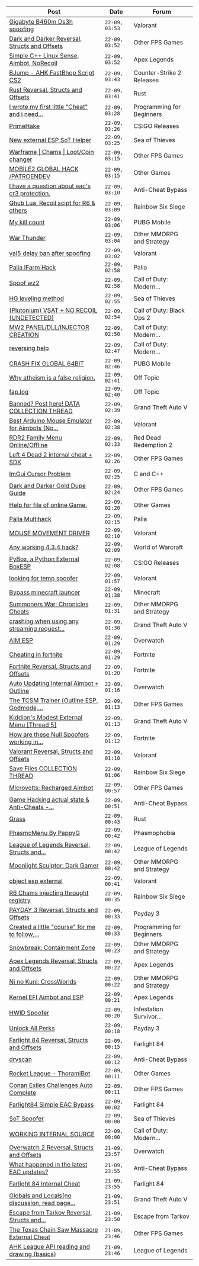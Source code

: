 |Post|Date|Forum|
|----|----|-----|
|[Gigabyte B460m Ds3h spoofing](https://www.unknowncheats.me/forum/valorant/602587-gigabyte-b460m-ds3h-spoofing.html)|`22-09, 03:53`|Valorant|
|[Dark and Darker Reversal, Structs and Offsets](https://www.unknowncheats.me/forum/other-fps-games/562724-dark-darker-reversal-structs-offsets.html)|`22-09, 03:52`|Other FPS Games|
|[Simple C++ Linux Sense, Aimbot, NoRecoil](https://www.unknowncheats.me/forum/apex-legends/515784-simple-linux-sense-aimbot-norecoil.html)|`22-09, 03:52`|Apex Legends|
|[BJump - AHK FastBhop Script CS2](https://www.unknowncheats.me/forum/counter-strike-2-releases/602121-bjump-ahk-fastbhop-script-cs2.html)|`22-09, 03:43`|Counter-Strike 2 Releases|
|[Rust Reversal, Structs and Offsets](https://www.unknowncheats.me/forum/rust/164256-rust-reversal-structs-offsets.html)|`22-09, 03:41`|Rust|
|[I wrote my first little "Cheat" and i need...](https://www.unknowncheats.me/forum/programming-for-beginners/602357-wrote-little-cheat-feedback.html)|`22-09, 03:28`|Programming for Beginners|
|[PrimeHake](https://www.unknowncheats.me/forum/cs-go-releases/600147-primehake.html)|`22-09, 03:26`|CS:GO Releases|
|[New external ESP SoT Helper](https://www.unknowncheats.me/forum/sea-of-thieves/581265-external-esp-sot-helper.html)|`22-09, 03:25`|Sea of Thieves|
|[Warframe \| Chams \| Loot/Coin changer](https://www.unknowncheats.me/forum/other-fps-games/600451-warframe-chams-loot-coin-changer.html)|`22-09, 03:15`|Other FPS Games|
|[MOBİLE2 GLOBAL HACK /PATROENDEV](https://www.unknowncheats.me/forum/other-games/599619-mob-le2-global-hack-patroendev.html)|`22-09, 03:15`|Other Games|
|[I have a question about eac's cr3 protection.](https://www.unknowncheats.me/forum/anti-cheat-bypass/602584-question-eacs-cr3-protection.html)|`22-09, 03:10`|Anti-Cheat Bypass|
|[Ghub Lua, Recoil scipt for R6 & others](https://www.unknowncheats.me/forum/rainbow-six-siege/602483-ghub-lua-recoil-scipt-r6.html)|`22-09, 03:09`|Rainbow Six Siege|
|[My kill count](https://www.unknowncheats.me/forum/pubg-mobile/568969-kill-count.html)|`22-09, 03:06`|PUBG Mobile|
|[War Thunder](https://www.unknowncheats.me/forum/other-mmorpg-and-strategy/85949-war-thunder.html)|`22-09, 03:04`|Other MMORPG and Strategy|
|[val5 delay ban after spoofing](https://www.unknowncheats.me/forum/valorant/600999-val5-delay-ban-spoofing.html)|`22-09, 03:02`|Valorant|
|[Palia IFarm Hack](https://www.unknowncheats.me/forum/palia/598069-palia-ifarm-hack.html)|`22-09, 02:58`|Palia|
|[Spoof wz2](https://www.unknowncheats.me/forum/call-of-duty-modern-warfare-ii/602452-spoof-wz2.html)|`22-09, 02:58`|Call of Duty: Modern...|
|[HG leveling method](https://www.unknowncheats.me/forum/sea-of-thieves/600091-hg-leveling-method.html)|`22-09, 02:55`|Sea of Thieves|
|[(Plutonium) VSAT + NO RECOIL (UNDETECTED)](https://www.unknowncheats.me/forum/call-of-duty-black-ops-2-a/592904-plutonium-vsat-recoil-undetected.html)|`22-09, 02:54`|Call of Duty: Black Ops 2|
|[MW2 PANEL/DLL/INJECTOR CREATION](https://www.unknowncheats.me/forum/call-of-duty-modern-warfare-ii/601921-mw2-panel-dll-injector-creation.html)|`22-09, 02:50`|Call of Duty: Modern...|
|[reversing help](https://www.unknowncheats.me/forum/call-of-duty-modern-warfare-ii/602281-reversing-help.html)|`22-09, 02:47`|Call of Duty: Modern...|
|[CRASH FIX GLOBAL 64BIT](https://www.unknowncheats.me/forum/pubg-mobile/602582-crash-fix-global-64bit.html)|`22-09, 02:46`|PUBG Mobile|
|[Why atheism is a false religion.](https://www.unknowncheats.me/forum/off-topic/599588-atheism-false-religion.html)|`22-09, 02:41`|Off Topic|
|[fap.log](https://www.unknowncheats.me/forum/off-topic/436642-fap-log.html)|`22-09, 02:40`|Off Topic|
|[Banned? Post here! DATA COLLECTION THREAD](https://www.unknowncheats.me/forum/grand-theft-auto-v/165200-banned-post-data-collection-thread.html)|`22-09, 02:39`|Grand Theft Auto V|
|[Best Arduino Mouse Emulator for Aimbots (No...](https://www.unknowncheats.me/forum/valorant/601354-arduino-mouse-emulator-aimbots-serial-com-shields-extra-hardware.html)|`22-09, 02:38`|Valorant|
|[RDR2 Family Menu Online/Offline](https://www.unknowncheats.me/forum/red-dead-redemption-2-a/600867-rdr2-family-menu-online-offline.html)|`22-09, 02:33`|Red Dead Redemption 2|
|[Left 4 Dead 2 internal cheat + SDK](https://www.unknowncheats.me/forum/other-fps-games/483789-left-4-dead-2-internal-cheat-sdk.html)|`22-09, 02:26`|Other FPS Games|
|[ImGui Cursor Problem](https://www.unknowncheats.me/forum/c-and-c-/602581-imgui-cursor.html)|`22-09, 02:25`|C and C++|
|[Dark and Darker Gold Dupe Guide](https://www.unknowncheats.me/forum/other-fps-games/602538-dark-darker-gold-dupe-guide.html)|`22-09, 02:24`|Other FPS Games|
|[Help for file of online Game.](https://www.unknowncheats.me/forum/other-games/602444-help-file-online-game.html)|`22-09, 02:20`|Other Games|
|[Palia Multihack](https://www.unknowncheats.me/forum/palia/596326-palia-multihack.html)|`22-09, 02:15`|Palia|
|[MOUSE MOVEMENT DRIVER](https://www.unknowncheats.me/forum/valorant/598337-mouse-movement-driver.html)|`22-09, 02:10`|Valorant|
|[Any working 4.3.4 hack?](https://www.unknowncheats.me/forum/world-of-warcraft/602576-4-3-4-hack.html)|`22-09, 02:09`|World of Warcraft|
|[PyBox, a Python External BoxESP](https://www.unknowncheats.me/forum/cs-go-releases/592098-pybox-python-external-boxesp.html)|`22-09, 02:08`|CS:GO Releases|
|[looking for temp spoofer](https://www.unknowncheats.me/forum/valorant/602573-looking-temp-spoofer.html)|`22-09, 01:57`|Valorant|
|[Bypass minecraft launcer](https://www.unknowncheats.me/forum/minecraft/593971-bypass-minecraft-launcer.html)|`22-09, 01:38`|Minecraft|
|[Summoners War: Chronicles Cheats](https://www.unknowncheats.me/forum/other-mmorpg-and-strategy/522468-summoners-war-chronicles-cheats.html)|`22-09, 01:31`|Other MMORPG and Strategy|
|[crashing when using any streaming request...](https://www.unknowncheats.me/forum/grand-theft-auto-v/602484-crashing-using-streaming-request-native.html)|`22-09, 01:30`|Grand Theft Auto V|
|[AIM ESP](https://www.unknowncheats.me/forum/overwatch/574426-aim-esp.html)|`22-09, 01:29`|Overwatch|
|[Cheating in fortnite](https://www.unknowncheats.me/forum/fortnite/602572-cheating-fortnite.html)|`22-09, 01:29`|Fortnite|
|[Fortnite Reversal, Structs and Offsets](https://www.unknowncheats.me/forum/fortnite/235061-fortnite-reversal-structs-offsets.html)|`22-09, 01:20`|Fortnite|
|[Auto Updating Internal Aimbot + Outline](https://www.unknowncheats.me/forum/overwatch/599784-auto-updating-internal-aimbot-outline.html)|`22-09, 01:16`|Overwatch|
|[The TCSM Trainer (Outline ESP, Godmode,...](https://www.unknowncheats.me/forum/other-fps-games/598623-tcsm-trainer-outline-esp-godmode-invisible.html)|`22-09, 01:13`|Other FPS Games|
|[Kiddion's Modest External Menu \[Thread 5\]](https://www.unknowncheats.me/forum/grand-theft-auto-v/576854-kiddions-modest-external-menu-thread-5-a.html)|`22-09, 01:13`|Grand Theft Auto V|
|[How are these Null Spoofers working in...](https://www.unknowncheats.me/forum/fortnite/602136-null-spoofers-tournaments.html)|`22-09, 01:12`|Fortnite|
|[Valorant Reversal, Structs and Offsets](https://www.unknowncheats.me/forum/valorant/385792-valorant-reversal-structs-offsets.html)|`22-09, 01:10`|Valorant|
|[Save Files COLLECTION THREAD](https://www.unknowncheats.me/forum/rainbow-six-siege/409653-save-files-collection-thread.html)|`22-09, 01:06`|Rainbow Six Siege|
|[Microvolts: Recharged Aimbot](https://www.unknowncheats.me/forum/other-fps-games/601027-microvolts-recharged-aimbot.html)|`22-09, 00:57`|Other FPS Games|
|[Game Hacking actual state & Anti-Cheats -...](https://www.unknowncheats.me/forum/anti-cheat-bypass/601746-game-hacking-actual-anti-cheats-video.html)|`22-09, 00:51`|Anti-Cheat Bypass|
|[Grass](https://www.unknowncheats.me/forum/rust/602523-grass.html)|`22-09, 00:43`|Rust|
|[PhasmoMenu By PappyG](https://www.unknowncheats.me/forum/phasmophobia/485776-phasmomenu-pappyg.html)|`22-09, 00:42`|Phasmophobia|
|[League of Legends Reversal, Structs and...](https://www.unknowncheats.me/forum/league-of-legends/310587-league-legends-reversal-structs-offsets.html)|`22-09, 00:42`|League of Legends|
|[Moonlight Sculptor: Dark Gamer](https://www.unknowncheats.me/forum/other-mmorpg-and-strategy/601646-moonlight-sculptor-dark-gamer.html)|`22-09, 00:42`|Other MMORPG and Strategy|
|[object esp external](https://www.unknowncheats.me/forum/valorant/602448-object-esp-external.html)|`22-09, 00:41`|Valorant|
|[R6 Chams injecting throught registry](https://www.unknowncheats.me/forum/rainbow-six-siege/594608-r6-chams-injecting-throught-registry.html)|`22-09, 00:35`|Rainbow Six Siege|
|[PAYDAY 3 Reversal, Structs and Offsets](https://www.unknowncheats.me/forum/payday-3-a/601253-payday-3-reversal-structs-offsets.html)|`22-09, 00:33`|Payday 3|
|[Created a little "course" for me to follow,...](https://www.unknowncheats.me/forum/programming-for-beginners/602549-created-little-course-follow.html)|`22-09, 00:33`|Programming for Beginners|
|[Snowbreak: Containment Zone](https://www.unknowncheats.me/forum/other-mmorpg-and-strategy/592951-snowbreak-containment-zone.html)|`22-09, 00:23`|Other MMORPG and Strategy|
|[Apex Legends Reversal, Structs and Offsets](https://www.unknowncheats.me/forum/apex-legends/319804-apex-legends-reversal-structs-offsets.html)|`22-09, 00:22`|Apex Legends|
|[Ni no Kuni: CrossWorlds](https://www.unknowncheats.me/forum/other-mmorpg-and-strategy/500789-ni-kuni-crossworlds.html)|`22-09, 00:22`|Other MMORPG and Strategy|
|[Kernel EFI Aimbot and ESP](https://www.unknowncheats.me/forum/apex-legends/599758-kernel-efi-aimbot-esp.html)|`22-09, 00:21`|Apex Legends|
|[HWID Spoofer](https://www.unknowncheats.me/forum/infestation-survivor-stories-newz/568767-hwid-spoofer.html)|`22-09, 00:20`|Infestation Survivor...|
|[Unlock All Perks](https://www.unknowncheats.me/forum/payday-3-a/602528-unlock-perks.html)|`22-09, 00:18`|Payday 3|
|[Farlight 84 Reversal, Structs and Offsets](https://www.unknowncheats.me/forum/farlight-84-a/580566-farlight-84-reversal-structs-offsets.html)|`22-09, 00:15`|Farlight 84|
|[drvscan](https://www.unknowncheats.me/forum/anti-cheat-bypass/573449-drvscan.html)|`22-09, 00:12`|Anti-Cheat Bypass|
|[Rocket League - ThoramiBot](https://www.unknowncheats.me/forum/other-games/593885-rocket-league-thoramibot.html)|`22-09, 00:11`|Other Games|
|[Conan Exiles Challenges Auto Complete](https://www.unknowncheats.me/forum/other-fps-games/513262-conan-exiles-challenges-auto-complete.html)|`22-09, 00:11`|Other FPS Games|
|[Farlight84 Simple EAC Bypass](https://www.unknowncheats.me/forum/farlight-84-a/585130-farlight84-simple-eac-bypass.html)|`22-09, 00:02`|Farlight 84|
|[SoT Spoofer](https://www.unknowncheats.me/forum/sea-of-thieves/600776-sot-spoofer.html)|`22-09, 00:00`|Sea of Thieves|
|[WORKING INTERNAL SOURCE](https://www.unknowncheats.me/forum/call-of-duty-modern-warfare-ii/596251-internal-source.html)|`22-09, 00:00`|Call of Duty: Modern...|
|[Overwatch 2 Reversal, Structs and Offsets](https://www.unknowncheats.me/forum/overwatch/516727-overwatch-2-reversal-structs-offsets.html)|`21-09, 23:57`|Overwatch|
|[What happened in the latest EAC updates?](https://www.unknowncheats.me/forum/anti-cheat-bypass/602560-happened-eac-updates.html)|`21-09, 23:55`|Anti-Cheat Bypass|
|[Farlight 84 Internal Cheat](https://www.unknowncheats.me/forum/farlight-84-a/595407-farlight-84-internal-cheat.html)|`21-09, 23:55`|Farlight 84|
|[Globals and Locals(no discussion, read page...](https://www.unknowncheats.me/forum/grand-theft-auto-v/500059-globals-locals-discussion-read-page-1-a.html)|`21-09, 23:51`|Grand Theft Auto V|
|[Escape from Tarkov Reversal, Structs and...](https://www.unknowncheats.me/forum/escape-from-tarkov/226519-escape-tarkov-reversal-structs-offsets.html)|`21-09, 23:50`|Escape from Tarkov|
|[The Texas Chain Saw Massacre External Cheat](https://www.unknowncheats.me/forum/other-fps-games/598162-texas-chain-massacre-external-cheat.html)|`21-09, 23:46`|Other FPS Games|
|[AHK League API reading and drawing (basics)](https://www.unknowncheats.me/forum/league-of-legends/579870-ahk-league-api-reading-drawing-basics.html)|`21-09, 23:46`|League of Legends|

